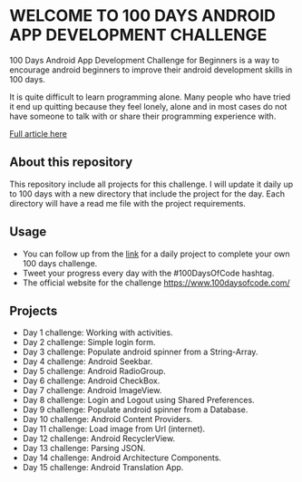 # WELCOME TO 100 DAYS ANDROID APP DEVELOPMENT CHALLENGE

100 Days Android App Development Challenge for Beginners is a way to encourage android beginners to improve their android development skills in 100 days.

It is quite difficult to learn programming alone. Many people who have tried it end up quitting because they feel lonely, alone and in most cases do not have someone to talk with or share their programming experience with.

[Full article here](https://inducesmile.com/android/welcome-to-100-days-android-app-development-challenge-for-beginners/)

## About this repository
This repository include all projects for this challenge. I will update it daily up to 100 days with a new directory that include the project for the day. Each directory will have a read me file with the project requirements.

## Usage
- You can follow up from the [link](https://inducesmile.com/android/welcome-to-100-days-android-app-development-challenge-for-beginners/) for a daily project to complete your own 100 days challenge.
- Tweet your progress every day with the #100DaysOfCode hashtag.
- The official website for the challenge https://www.100daysofcode.com/

## Projects
- Day 1 challenge: Working with activities.
- Day 2 challenge: Simple login form.
- Day 3 challenge: Populate android spinner from a String-Array.
- Day 4 challenge: Android Seekbar.
- Day 5 challenge: Android RadioGroup.
- Day 6 challenge: Android CheckBox.
- Day 7 challenge: Android ImageView.
- Day 8 challenge: Login and Logout using Shared Preferences.
- Day 9 challenge: Populate android spinner from a Database.
- Day 10 challenge: Android Content Providers.
- Day 11 challenge: Load image from Url (internet).
- Day 12 challenge: Android RecyclerView.
- Day 13 challenge: Parsing JSON.
- Day 14 challenge: Android Architecture Components.
- Day 15 challenge: Android Translation App.